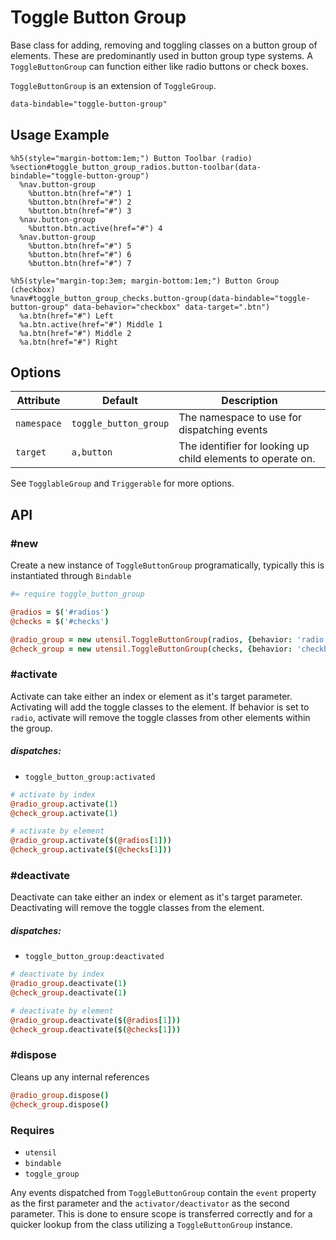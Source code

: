 
# Toggle Button Group
Base class for adding, removing and toggling classes on a button group
of elements. These are predominantly used in button group type systems.
A `ToggleButtonGroup` can function either like radio buttons or check
boxes.

`ToggleButtonGroup` is an extension of `ToggleGroup`.

```html
data-bindable="toggle-button-group"
```

## Usage Example

<!--~ markup/toggle_button_group.html.haml -->
```haml
%h5(style="margin-bottom:1em;") Button Toolbar (radio)
%section#toggle_button_group_radios.button-toolbar(data-bindable="toggle-button-group")
  %nav.button-group
    %button.btn(href="#") 1
    %button.btn(href="#") 2
    %button.btn(href="#") 3
  %nav.button-group
    %button.btn.active(href="#") 4
  %nav.button-group
    %button.btn(href="#") 5
    %button.btn(href="#") 6
    %button.btn(href="#") 7

%h5(style="margin-top:3em; margin-bottom:1em;") Button Group (checkbox)
%nav#toggle_button_group_checks.button-group(data-bindable="toggle-button-group" data-behavior="checkbox" data-target=".btn")
  %a.btn(href="#") Left
  %a.btn.active(href="#") Middle 1
  %a.btn(href="#") Middle 2
  %a.btn(href="#") Right
```
<!-- end -->

## Options

Attribute   | Default               | Description
----------- | --------------------- | -------------------------------------------
`namespace` | `toggle_button_group` | The namespace to use for dispatching events
`target`    | `a,button`            | The identifier for looking up child elements to operate on.

See `TogglableGroup` and `Triggerable` for more options.


## API

### #new
Create a new instance of `ToggleButtonGroup` programatically, typically
this is instantiated through `Bindable`

```coffee
#= require toggle_button_group

@radios = $('#radios')
@checks = $('#checks')

@radio_group = new utensil.ToggleButtonGroup(radios, {behavior: 'radio'})
@check_group = new utensil.ToggleButtonGroup(checks, {behavior: 'checkbox'})
```

### #activate
Activate can take either an index or element as it's target parameter.
Activating will add the toggle classes to the element. If behavior is
set to `radio`, activate will remove the toggle classes from other
elements within the group.

##### dispatches:
- `toggle_button_group:activated`

```coffee
# activate by index
@radio_group.activate(1)
@check_group.activate(1)

# activate by element
@radio_group.activate($(@radios[1]))
@check_group.activate($(@checks[1]))
```

### #deactivate
Deactivate can take either an index or element as it's target parameter.
Deactivating will remove the toggle classes from the element.

##### dispatches:
- `toggle_button_group:deactivated`

```coffee
# deactivate by index
@radio_group.deactivate(1)
@check_group.deactivate(1)

# deactivate by element
@radio_group.deactivate($(@radios[1]))
@check_group.deactivate($(@checks[1]))
```

### #dispose
Cleans up any internal references 

```coffee
@radio_group.dispose()
@check_group.dispose()
```

### Requires
- `utensil`
- `bindable`
- `toggle_group`

Any events dispatched from `ToggleButtonGroup` contain the `event`
property as the first parameter and the `activator/deactivator` as the
second parameter. This is done to ensure scope is transferred correctly
and for a quicker lookup from the class utilizing a `ToggleButtonGroup`
instance.

